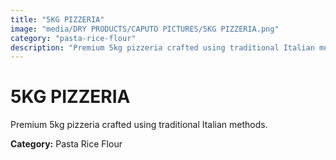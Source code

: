 ```yaml
---
title: "5KG PIZZERIA"
image: "media/DRY PRODUCTS/CAPUTO PICTURES/5KG PIZZERIA.png"
category: "pasta-rice-flour"
description: "Premium 5kg pizzeria crafted using traditional Italian methods."
---
```


# 5KG PIZZERIA

Premium 5kg pizzeria crafted using traditional Italian methods.

**Category:** Pasta Rice Flour
